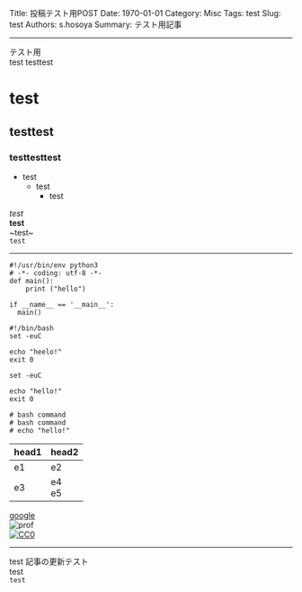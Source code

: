 Title: 投稿テスト用POST
Date: 1970-01-01
Category: Misc
Tags: test
Slug: test
Authors: s.hosoya
Summary: テスト用記事

--- 

テスト用  
test
testtest

# test

## testtest

### testtesttest

* test
  * test
    * test

_test_  
__test__  
~test~  
`test`  

---

```
#!/usr/bin/env python3
# -*- coding: utf-8 -*-
def main():
    print ("hello")
 
if __name__ == '__main__':
  main()
```

```
#!/bin/bash
set -euC

echo "heelo!"
exit 0
```

```
set -euC

echo "hello!"
exit 0
```

```
# bash command
# bash command
# echo "hello!"
```

| head1 | head2 |
| - | - |
| e1 | e2 |
| e3 | e4 <br> e5 |

[google](https://www.google.com/)    
![prof](https://pbs.twimg.com/profile_images/876642881733238784/9AZsiFwT_400x400.jpg "prof")  
[![CC0](https://licensebuttons.net/p/zero/1.0/88x31.png "CC0")](http://creativecommons.org/publicdomain/zero/1.0/deed.ja)  

---

test 記事の更新テスト  
test  
`test`  
